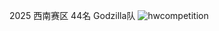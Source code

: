 2025 西南赛区 44名 Godzilla队
![hwcompetition](https://github.com/user-attachments/assets/6e2d643b-2a09-4d72-aae3-28c44b26760e)
